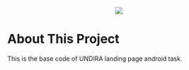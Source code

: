 <p align="center"><img src="https://undira.ac.id/dokumen/559LOGO-UNDIRA-HD-01.jpg"></p>


# About This Project

This is the base code of UNDIRA landing page android task.
